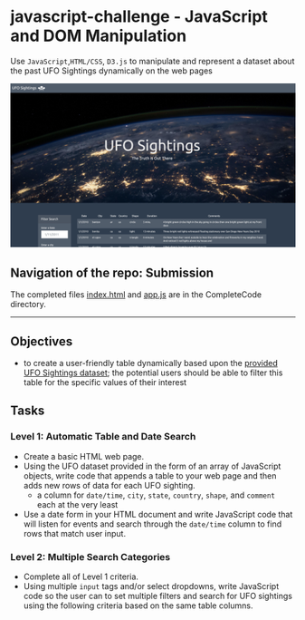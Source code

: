 # javascript-challenge - JavaScript and DOM Manipulation
Use `JavaScript`,`HTML/CSS`, `D3.js` to manipulate and represent a dataset about the past UFO Sightings dynamically on the web pages

![preview](UFO-level-1_and_2/CompleteCode/static/images/preview.png)

## Navigation of the repo: Submission
The completed files [index.html](UFO-level-1_and_2/CompleteCode/index.html) and [app.js](UFO-level-1_and_2/CompleteCode/static/js/app.js) are in the CompleteCode directory.

- - -

## Objectives
* to create a user-friendly table dynamically based upon the [provided UFO Sightings dataset](UFO-level-1_and_2/CompleteCode/static/js/data.js); the potential users should be able to filter this table for the specific values of their interest

## Tasks

### Level 1: Automatic Table and Date Search
* Create a basic HTML web page.
* Using the UFO dataset provided in the form of an array of JavaScript objects, write code that appends a table to your web page and then adds new rows of data for each UFO sighting.
  * a column for `date/time`, `city`, `state`, `country`, `shape`, and `comment` each at the very least
* Use a date form in your HTML document and write JavaScript code that will listen for events and search through the `date/time` column to find rows that match user input.

### Level 2: Multiple Search Categories
* Complete all of Level 1 criteria.
* Using multiple `input` tags and/or select dropdowns, write JavaScript code so the user can to set multiple filters and search for UFO sightings using the following criteria based on the same table columns.

